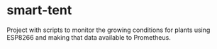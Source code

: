 # smart-tent
Project with scripts to monitor the growing conditions for plants using ESP8266 and making that data available to Prometheus.
